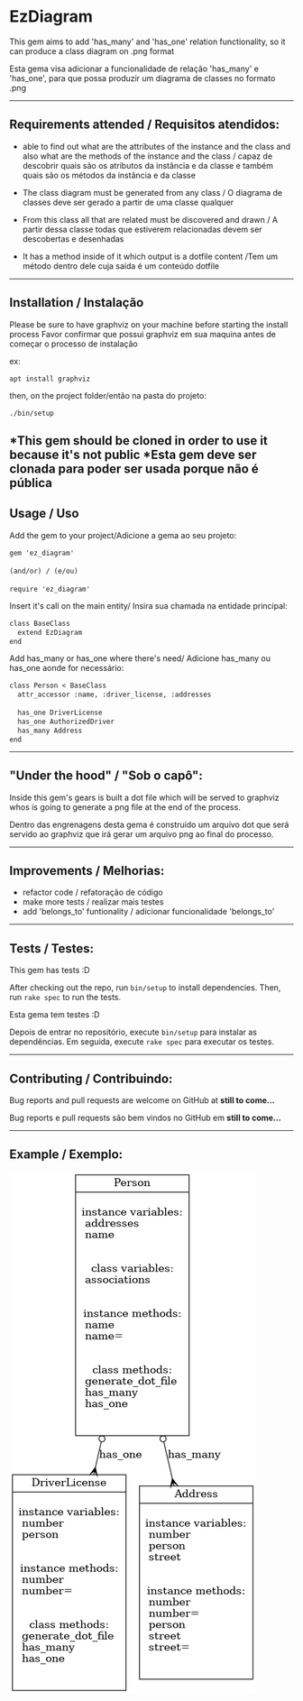 # EzDiagram

This gem aims to add 'has_many' and 'has_one' relation functionality, so it can produce a class diagram on .png format


Esta gema visa adicionar a funcionalidade de relação 'has_many' e 'has_one', para que possa produzir um diagrama de classes no formato .png

---
## Requirements attended / Requisitos atendidos:

  -  able to find out what are the attributes of the instance and the class and also what are the methods of the instance and the class / capaz de descobrir quais são os atributos da instância e da classe e também quais são os métodos da instância e da classe

  - The class diagram must be generated from any class / O diagrama de classes deve ser gerado a partir de uma classe qualquer
  - From this class all that are related must be discovered and drawn / A partir dessa classe todas que estiverem relacionadas devem ser descobertas e desenhadas
  - It has a method inside of it which output is a dotfile content /Tem um método dentro dele cuja saída é um conteúdo dotfile

---
## Installation / Instalação

Please be sure to have graphviz on your machine before starting the install process
Favor confirmar que possui graphviz em sua maquina antes de começar o processo de instalação

ex: 
```
apt install graphviz
```

then, on the project folder/então na pasta do projeto:
```
./bin/setup
```

*This gem should be cloned in order to use it because it's not public
*Esta gem deve ser clonada para poder ser usada porque não é pública
---
## Usage / Uso

Add the gem to your project/Adicione a gema ao seu projeto:
```
gem 'ez_diagram'

(and/or) / (e/ou)

require 'ez_diagram'
```

Insert it's call on the main entity/ Insira sua chamada na entidade principal:

```
class BaseClass
  extend EzDiagram
end
```

Add has_many or has_one where there's need/ Adicione has_many ou has_one aonde for necessário:

```
class Person < BaseClass
  attr_accessor :name, :driver_license, :addresses

  has_one DriverLicense
  has_one AuthorizedDriver
  has_many Address
end
```

---
## "Under the hood" / "Sob o capô":
Inside this gem's gears is built a dot file which will be served to graphviz whos is going to generate a png file at the end of the process.

Dentro das engrenagens desta gema é construído um arquivo dot que será servido ao graphviz que irá gerar um arquivo png ao final do processo.

---
 ## Improvements / Melhorias:

  - refactor code / refatoração de código
  - make more tests / realizar mais testes
  - add 'belongs_to' funtionality / adicionar funcionalidade 'belongs_to'

---
## Tests / Testes:

This gem has tests :D

After checking out the repo, run `bin/setup` to install dependencies. Then, run `rake spec` to run the tests.

Esta gema tem testes :D

Depois de entrar no repositório, execute `bin/setup` para instalar as dependências. Em seguida, execute `rake spec` para executar os testes.

---
## Contributing / Contribuindo:

Bug reports and pull requests are welcome on GitHub at **still to come...**

Bug reports e pull requests são bem vindos no GitHub em **still to come...**

---
## Example / Exemplo:
<img src = './docs/readme_exmaple.png' />
<!-- TODO: double check lib upload requirements / rubygems.org
---
## This gem's pendings / pendencias dessa gema:

After checking out the repo, run `bin/setup` to install dependencies. Then, run `rake spec` to run the tests. You can also run `bin/console` for an interactive prompt that will allow you to experiment.

To install this gem onto your local machine, run `bundle exec rake install`. To release a new version, update the version number in `version.rb`, and then run `bundle exec rake release`, which will create a git tag for the version, push git commits and the created tag, and push the `.gem` file to [rubygems.org](https://rubygems.org).
-->